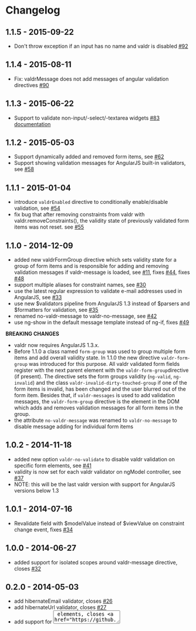 # Changelog
## 1.1.5 - 2015-09-22
- Don't throw exception if an input has no name and valdr is disabled [#92](https://github.com/netceteragroup/valdr/pull/92)

## 1.1.4 - 2015-08-11
- Fix: valdrMessage does not add messages of angular validation directives [#90](https://github.com/netceteragroup/valdr/issues/90)

## 1.1.3 - 2015-06-22
- Support to validate non-input/-select/-textarea widgets [#83](https://github.com/netceteragroup/valdr/issues/83) [documentation](https://github.com/netceteragroup/valdr#applying-validation-to-custom-input-widgets)

## 1.1.2 - 2015-05-03
- Support dynamically added and removed form items, see [#62](https://github.com/netceteragroup/valdr/issues/62)
- Support showing validation messages for AngularJS built-in validators, see [#58](https://github.com/netceteragroup/valdr/issues/58)

## 1.1.1 - 2015-01-04
- introduce ```valdrEnabled``` directive to conditionally enable/disable validation, see [#54](https://github.com/netceteragroup/valdr/issues/54)
- fix bug that after removing constraints from valdr with valdr.removeConstraints(), the validity state of previously validated form items was not reset. see [#55](https://github.com/netceteragroup/valdr/issues/55)

## 1.1.0 - 2014-12-09
- added new valdrFormGroup directive which sets validity state for a group of form items and is responsible for adding and removing validation messages if valdr-message is loaded, see [#11](https://github.com/netceteragroup/valdr/issues/11), fixes [#44](https://github.com/netceteragroup/valdr/issues/44), fixes [#48](https://github.com/netceteragroup/valdr/issues/48)
- support multiple aliases for constraint names, see [#30](https://github.com/netceteragroup/valdr/issues/30)
- use the latest regular expression to validate e-mail addresses used in AngularJS, see [#33](https://github.com/netceteragroup/valdr/issues/33)
- use new $validators pipeline from AngularJS 1.3 instead of $parsers and $formatters for validation, see [#35](https://github.com/netceteragroup/valdr/issues/35)
- renamed no-valdr-message to valdr-no-message, see [#42](https://github.com/netceteragroup/valdr/issues/42)
- use ng-show in the default message template instead of ng-if, fixes [#49](https://github.com/netceteragroup/valdr/issues/49)

**BREAKING CHANGES**
- valdr now requires AngularJS 1.3.x.
- Before 1.1.0 a class named ```form-group``` was used to group multiple form items and add overall validity state. In 1.1.0
the new directive ```valdr-form-group``` was introduced for this purpose. All valdr validated form fields register with
the next parent element with the ```valdr-form-group```directive (if present). The directive sets the form groups validity
(```ng-valid```, ```ng-invalid```) and the class ```valdr-invalid-dirty-touched-group``` if one of the form items is
invalid, has been changed and the user blurred out of the form item. Besides that, if ```valdr-messages```
is used to add validation messages, the ```valdr-form-group``` directive is the element in the DOM which adds and
removes validation messages for all form items in the group.
- the attribute ```no-valdr-message``` was renamed to ```valdr-no-message``` to disable message adding for individual
form items

## 1.0.2 - 2014-11-18
- added new option ```valdr-no-validate``` to disable valdr validation on specific form elements, see [#41](https://github.com/netceteragroup/valdr/pull/41)
- validity is now set for each valdr validator on ngModel controller, see [#37](https://github.com/netceteragroup/valdr/issues/37)
- NOTE: this will be the last valdr version with support for AngularJS versions below 1.3

## 1.0.1 - 2014-07-16
- Revalidate field with $modelValue instead of $viewValue on constraint change event, fixes [#34](https://github.com/netceteragroup/valdr/pull/34)

## 1.0.0 - 2014-06-27
- added support for isolated scopes around valdr-message directive, closes [#32](https://github.com/netceteragroup/valdr/issues/32)

## 0.2.0 - 2014-05-03
- add hibernateEmail validator, closes [#26](https://github.com/netceteragroup/valdr/issues/26)
- add hibernateUrl validator, closes [#27](https://github.com/netceteragroup/valdr/issues/27)
- add support for <textarea> elements, closes [#22](https://github.com/netceteragroup/valdr/issues/22)
- support form groups with multiple levels, closes [#29](https://github.com/netceteragroup/valdr/issues/29)
- add min/max validators for numbers
- prefixed all internal validator services with valdr to avoid name collisions

## 0.1.1 - 2014-04-17
- add support for <select> elements, closes [#20](https://github.com/netceteragroup/valdr/issues/20)
